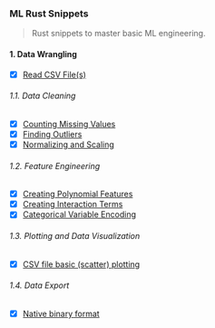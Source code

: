 ### ML Rust Snippets
> Rust snippets to master basic ML engineering.

#### 1. Data Wrangling

- [x] [Read CSV File(s)](csv2struc)

###### 1.1. Data Cleaning
- [x] [Counting Missing Values](csv_missing_custom_delimiter)
- [x] [Finding Outliers](csv_polars_find_outliers)
- [x] [Normalizing and Scaling](csv_polars_normalize)

###### 1.2. Feature Engineering

- [x] [Creating Polynomial Features](csv_polars_polynomial)
- [x] [Creating Interaction Terms](csv_polars_interaction)
- [x] [Categorical Variable Encoding](csv_polars_categorical)

###### 1.3. Plotting and Data Visualization

- [x] [CSV file basic (scatter) plotting](csv_plotters)

###### 1.4. Data Export

- [x] [Native binary format](csv_convert_ipc)